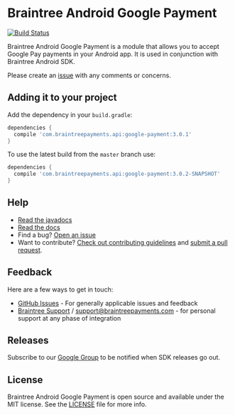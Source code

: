 # Braintree Android Google Payment
[![Build Status](https://travis-ci.org/braintree/braintree-android-google-payment.svg?branch=master)](https://travis-ci.org/braintree/braintree-android-google-payment.svg?branch=master)

Braintree Android Google Payment is a module that allows you to accept Google Pay payments in your Android app. It is used in conjunction with Braintree Android SDK.

Please create an [issue](https://github.com/braintree/braintree-android-google-payment/issues) with any comments or concerns.

## Adding it to your project

Add the dependency in your `build.gradle`:

```groovy
dependencies {
  compile 'com.braintreepayments.api:google-payment:3.0.1'
}
```

To use the latest build from the `master` branch use:

```groovy
dependencies {
  compile 'com.braintreepayments.api:google-payment:3.0.2-SNAPSHOT'
}
```

## Help

* [Read the javadocs](http://javadoc.io/doc/com.braintreepayments.api/google-payment/)
* [Read the docs](https://developers.braintreepayments.com/guides/google-pay/client-side/android/v2)
* Find a bug? [Open an issue](https://github.com/braintree/braintree-android-google-payment/issues)
* Want to contribute? [Check out contributing guidelines](CONTRIBUTING.md) and [submit a pull request](https://help.github.com/articles/creating-a-pull-request).

## Feedback

Here are a few ways to get in touch:

* [GitHub Issues](https://github.com/braintree/braintree-android-google-payment/issues) - For generally applicable issues and feedback
* [Braintree Support](https://articles.braintreepayments.com/) / [support@braintreepayments.com](mailto:support@braintreepayments.com) -
for personal support at any phase of integration

## Releases

Subscribe to our [Google Group](https://groups.google.com/forum/#!forum/braintree-sdk-announce) to
be notified when SDK releases go out.

## License

Braintree Android Google Payment is open source and available under the MIT license. See the [LICENSE](LICENSE) file for more info.
